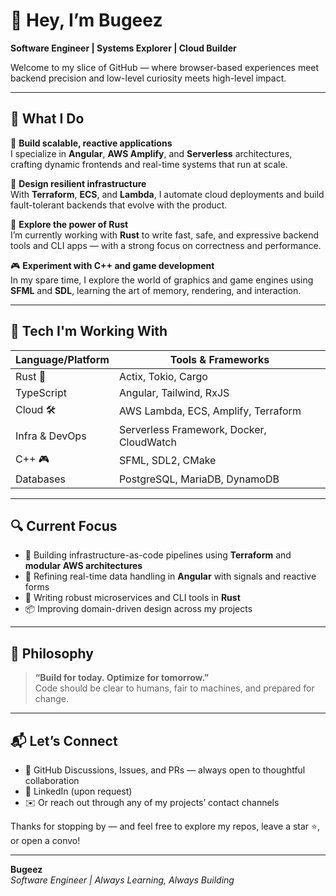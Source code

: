 # 👋 Hey, I’m Bugeez

**Software Engineer | Systems Explorer | Cloud Builder**

Welcome to my slice of GitHub — where browser-based experiences meet backend precision and low-level curiosity meets high-level impact.

---

## 🧠 What I Do

🔧 **Build scalable, reactive applications**  
I specialize in **Angular**, **AWS Amplify**, and **Serverless** architectures, crafting dynamic frontends and real-time systems that run at scale.

🧬 **Design resilient infrastructure**  
With **Terraform**, **ECS**, and **Lambda**, I automate cloud deployments and build fault-tolerant backends that evolve with the product.

🦀 **Explore the power of Rust**  
I’m currently working with **Rust** to write fast, safe, and expressive backend tools and CLI apps — with a strong focus on correctness and performance.

🎮 **Experiment with C++ and game development**  
In my spare time, I explore the world of graphics and game engines using **SFML** and **SDL**, learning the art of memory, rendering, and interaction.

---

## 🚀 Tech I'm Working With

| Language/Platform | Tools & Frameworks |
|-------------------|--------------------|
| Rust 🦀           | Actix, Tokio, Cargo |
| TypeScript        | Angular, Tailwind, RxJS |
| Cloud 🛠️          | AWS Lambda, ECS, Amplify, Terraform |
| Infra & DevOps    | Serverless Framework, Docker, CloudWatch |
| C++ 🎮            | SFML, SDL2, CMake |
| Databases         | PostgreSQL, MariaDB, DynamoDB |

---

## 🔍 Current Focus

- 🧱 Building infrastructure-as-code pipelines using **Terraform** and **modular AWS architectures**
- 🧪 Refining real-time data handling in **Angular** with signals and reactive forms
- 🦀 Writing robust microservices and CLI tools in **Rust**
- 📦 Improving domain-driven design across my projects

---

## 🧭 Philosophy

> **“Build for today. Optimize for tomorrow.”**  
> Code should be clear to humans, fair to machines, and prepared for change.

---

## 📬 Let’s Connect

- 🐙 GitHub Discussions, Issues, and PRs — always open to thoughtful collaboration
- 💼 LinkedIn (upon request)
- ✉️ Or reach out through any of my projects’ contact channels

Thanks for stopping by — and feel free to explore my repos, leave a star ⭐, or open a convo!

---

**Bugeez**  
_Software Engineer | Always Learning, Always Building_
